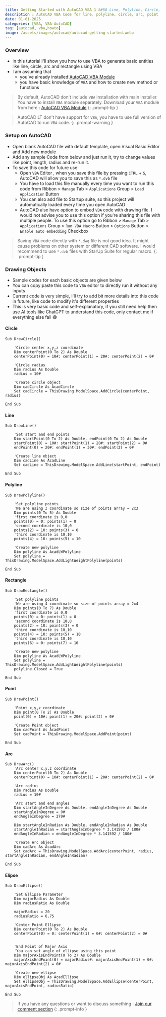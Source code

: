 ```yaml
---
title: Getting Started with AutoCAD VBA 1 &#58 Line, Polyline, Circle, Arc, Rectangle, Point
description : AutoCAD VBA Code for line, polyline, circle, arc, point
date: 01-01-2025
categories: [VBA, VBA-AutoCAD]
tag: [autocad, vba,howto]
image: /assets/images/autocad/autocad-getting-started.webp
---
```


### Overview
- In this tutorial I'll show you how to use VBA to generate basic entities like line, circle, arc and rectangle using VBA
- I am assuming that 
  - you've already installed [AutoCAD VBA Module](https://www.autodesk.com/support/technical/article/caas/tsarticles/ts/3kxk0RyvfWTfSfAIrcmsLQ.html)
  - you have basic knowledge of `VBA` and how to create new method or functions

> By default, AutoCAD don't include `VBA` installation with main installer. You have to install `VBA` module separately.
> Download your `VBA` module from here : [AutoCAD VBA Module](https://www.autodesk.com/support/technical/article/caas/tsarticles/ts/3kxk0RyvfWTfSfAIrcmsLQ.html)
{: .prompt-tip }

> AutoCAD LT don't have support for `VBA`, you have to use full version of AutoCAD to run `VBA` code.
{: .prompt-warning }

### Setup on AutoCAD
- Open blank AutoCAD file with default template, open Visual Basic Editor and Add new module
- Add any sample Code from below and just run it, try to change values like point, length, radius and re-run it.
- To save this code for future use
  - Open `VBA` Editor , when you save this file by pressing `CTRL` + `S`, AutoCAD will allow you to save this as `*.dvb` file
  - You have to load this file manually every time you want to run this code from Ribbon > `Manage` Tab > `Applications` Group > `Load Application` Button
  - You can also add file to Startup suite, so this project will automatically loaded every time you open AutoCAD
  - AutoCAD also have option to embed `VBA` code with drawing file. I would not advise you to use this option if you're sharing this file with multiple people. To use this option go to Ribbon > `Manage` Tab > `Applications` Group > `Run VBA Macro` Button > `Options` Button > `Enable auto embedding` Checkbox

> Saving `VBA` code directly with `*.dwg` file is not good idea. It might cause problems on other system or different CAD software. I would recommend  to use `*.dvb` files with StarUp Suite for regular macro.
{: .prompt-tip }
 
### Drawing Objects
- Sample codes for each basic objects are given below
- You can copy paste this code to `VBA` editor to directly run it without any inputs
- Current code is very simple, I'll try to add bit more details into this code in future, like code to modify it's different properties
- This is very basic code and self-explanatory, if you still need help then use AI tools like ChatGPT to understand this code, only contact me if everything else fail 😅

#### Circle
```visualbasic
Sub DrawCircle()
       
    'Circle center x,y,z coordinate
    Dim centerPoint(0 To 2) As Double
    centerPoint(0) = 10#: centerPoint(1) = 20#: centerPoint(2) = 0#
     
    'Circle radius
    Dim radius As Double
    radius = 10#
     
    'Create circle object
    Dim cadCircle As AcadCircle
    Set cadCircle = ThisDrawing.ModelSpace.AddCircle(centerPoint, radius)
    
End Sub
```
#### Line
```visualbasic
Sub DrawLine()

    'Set start and end points
    Dim startPoint(0 To 2) As Double, endPoint(0 To 2) As Double
    startPoint(0) = 10#: startPoint(1) = 20#: startPoint(2) = 0#
    endPoint(0) = 20#: endPoint(1) = 30#: endPoint(2) = 0#
     
    'Create line object
    Dim cadLine As AcadLine
    Set cadLine = ThisDrawing.ModelSpace.AddLine(startPoint, endPoint)
     
End Sub
```
#### Polyline
```visualbasic
Sub DrawPolyline()

    'Set polyline points
    'We are using 3 coordinate so size of points array = 2x3
    Dim points(0 To 5) As Double
    'first coordinate is 0,0
    points(0) = 0: points(1) = 0
    'second coordinate is 10,0
    points(2) = 10: points(3) = 0
    'third coordinate is 10,10
    points(4) = 10: points(5) = 10
        
    'Create new polyline
    Dim polyline As AcadLWPolyline
    Set polyline = ThisDrawing.ModelSpace.AddLightWeightPolyline(points)
    
End Sub
```
#### Rectangle
```visualbasic
Sub DrawRectangle()

    'Set polyline points
    'We are using 4 coordinate so size of points array = 2x4
    Dim points(0 To 7) As Double
    'first coordinate is 0,0
    points(0) = 0: points(1) = 0
    'second coordinate is 10,0
    points(2) = 10: points(3) = 0
    'third coordinate is 10,10
    points(4) = 10: points(5) = 10
    'third coordinate is 10,10
    points(6) = 0: points(7) = 10
        
    'Create new polyline
    Dim polyline As AcadLWPolyline
    Set polyline = ThisDrawing.ModelSpace.AddLightWeightPolyline(points)
    polyline.Closed = True

End Sub
```
#### Point
```visualbasic
Sub DrawPoint()

    'Point x,y,z coordinate
    Dim point(0 To 2) As Double
    point(0) = 10#: point(1) = 20#: point(2) = 0#
    
    'Create Point object
    Dim cadPoint As AcadPoint
    Set cadPoint = ThisDrawing.ModelSpace.AddPoint(point)
    
End Sub
```
#### Arc
```visualbasic
Sub DrawArc()
    'Arc center x,y,z coordinate
    Dim centerPoint(0 To 2) As Double
    centerPoint(0) = 10#: centerPoint(1) = 20#: centerPoint(2) = 0#
     
    'Arc radius
    Dim radius As Double
    radius = 10#
     
    'Arc start and end angles
    Dim startAngleInDegree As Double, endAngleInDegree As Double
    startAngleInDegree = 0#
    endAngleInDegree = 270#
    
    Dim startAngleInRadian As Double, endAngleInRadian As Double
    startAngleInRadian = startAngleInDegree * 3.141592 / 180#
    endAngleInRadian = endAngleInDegree * 3.141592 / 180#

    'Create Arc object
    Dim cadArc As AcadArc
    Set cadArc = ThisDrawing.ModelSpace.AddArc(centerPoint, radius, startAngleInRadian, endAngleInRadian)

End Sub
```
#### Elipse
```visualbasic
Sub DrawEllipse()

    'Set Ellipse Parameter
    Dim majorRadius As Double
    Dim radiusRatio As Double
 
    majorRadius = 20
    radiusRatio = 0.75
    
    'Center Point Ellipse
    Dim centerPoint(0 To 2) As Double
    centerPoint(0) = 0: centerPoint(1) = 0#: centerPoint(2) = 0#

    
    'End Point of Major Axis
    'You can set angle of ellipse using this point
    Dim majorAxisEndPoint(0 To 2) As Double
    majorAxisEndPoint(0) = majorRadius#: majorAxisEndPoint(1) = 0#: majorAxisEndPoint(2) = 0#
    
    'Create new ellipse
    Dim ellipseObj As AcadEllipse
    Set ellipseObj = ThisDrawing.ModelSpace.AddEllipse(centerPoint, majorAxisEndPoint, radiusRatio)
    
End Sub
``` 


> If you have any questions or want to discuss something : [Join our comment section](https://www.reddit.com/r/NodesAutomations/comments/1iel1gk/getting_started_with_autocad_vba_1_line_polyline/)
{: .prompt-info }